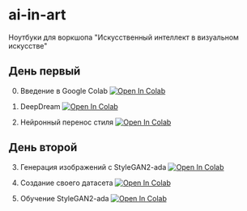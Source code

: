 # ai-in-art
Ноутбуки для воркшопа "Искусственный интеллект в визуальном искусстве"

## День первый

0. Введение в Google Colab [![Open In Colab](https://colab.research.google.com/assets/colab-badge.svg)](https://colab.research.google.com/github/artem-konevskikh/ai-in-art/blob/main/00-colab-intro.ipynb)

1. DeepDream [![Open In Colab](https://colab.research.google.com/assets/colab-badge.svg)](https://colab.research.google.com/github/artem-konevskikh/ai-in-art/blob/main/01-deep-dream.ipynb)

2. Нейронный перенос стиля [![Open In Colab](https://colab.research.google.com/assets/colab-badge.svg)](https://colab.research.google.com/github/artem-konevskikh/ai-in-art/blob/main/02-neural-style-transfer.ipynb)

## День второй

3. Генерация изображений с StyleGAN2-ada [![Open In Colab](https://colab.research.google.com/assets/colab-badge.svg)](https://colab.research.google.com/github/artem-konevskikh/ai-in-art/blob/main/03-stylegan2-ada.ipynb)

4. Создание своего датасета [![Open In Colab](https://colab.research.google.com/assets/colab-badge.svg)](https://colab.research.google.com/github/artem-konevskikh/ai-in-art/blob/main/04-datasets.ipynb)

5. Обучение StyleGAN2-ada [![Open In Colab](https://colab.research.google.com/assets/colab-badge.svg)](https://colab.research.google.com/github/artem-konevskikh/ai-in-art/blob/main/05-stylegan-ada-train.ipynb)
